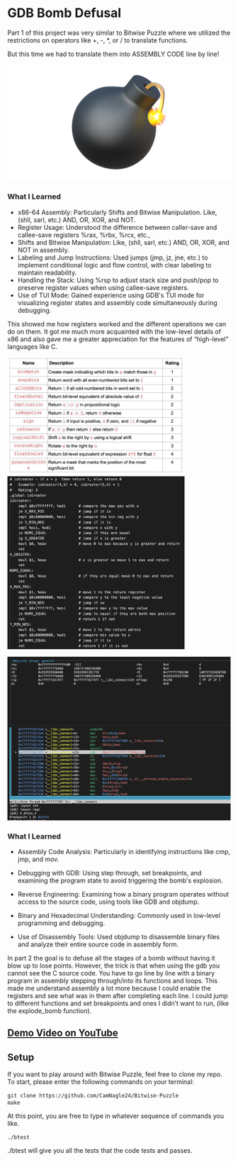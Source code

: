 # GDB Bomb Defusal
Part 1 of this project was very similar to Bitwise Puzzle where we utilized the restrictions on operators like +, -, *, or / to translate functions. 

But this time we had to translate them into ASSEMBLY CODE line by line!

<img src="assets/bomb2.png" width="600">

### What I Learned
- x86-64 Assembly: Particularly Shifts and Bitwise Manipulation. Like, (shll, sarl, etc.) AND, OR, XOR, and NOT.
- Register Usage: Understood the difference between caller-save and callee-save registers %rax, %rbx, %rcx, etc.,
- Shifts and Bitwise Manipulation: Like, (shll, sarl, etc.) AND, OR, XOR, and NOT in assembly.
- Labeling and Jump Instructions: Used jumps (jmp, jz, jne, etc.) to implement conditional logic and flow control, with clear labeling to maintain readability.
- Handling the Stack: Using %rsp to adjust stack size and push/pop to preserve register values when using callee-save registers.
- Use of TUI Mode: Gained experience using GDB's TUI mode for visualizing register states and assembly code simultaneously during debugging.

This showed me how registers worked and the different operations we can do on them. It got me much more acquainted with the low-level details of x86 and also gave me a greater appreciation for the features of “high-level” languages like C.

<img src="assets/AllFunctions.png" width="400"> <img src="assets/FunctionsGDB.png" width="400">

<img src="assets/Bomb.png" width="600">

### What I Learned
- Assembly Code Analysis: Particularly in identifying instructions like cmp, jmp, and mov.

- Debugging with GDB: Using step through, set breakpoints, and examining the program state to avoid triggering the bomb's explosion.

- Reverse Engineering: Examining how a binary program operates without access to the source code, using tools like GDB and objdump.

- Binary and Hexadecimal Understanding: Commonly used in low-level programming and debugging.

- Use of Disassembly Tools: Used objdump to disassemble binary files and analyze their entire source code in assembly form.

In part 2 the goal is to defuse all the stages of a bomb without having it blow up to lose points. However, the trick is that when using the gdb you cannot see the C source code. You have to go line by line with a binary program in assembly stepping through/into its functions and loops. This made me understand assembly a lot more because I could enable the registers and see what was in them after completing each line. I could jump to different functions and set breakpoints and ones I didn’t want to run, (like the explode_bomb function).

## <a href="https://www.youtube.com/watch?v=UNz9k9E9IWM"> Demo Video on YouTube </a>

## Setup

If you want to play around with Bitwise Puzzle, feel free to clone my repo. To start, please enter the following commands on your terminal:

```
git clone https://github.com/CamNagle24/Bitwise-Puzzle
make
```

At this point, you are free to type in whatever sequence of commands you like.

```
./btest
```

./btest will give you all the tests that the code tests and passes.
